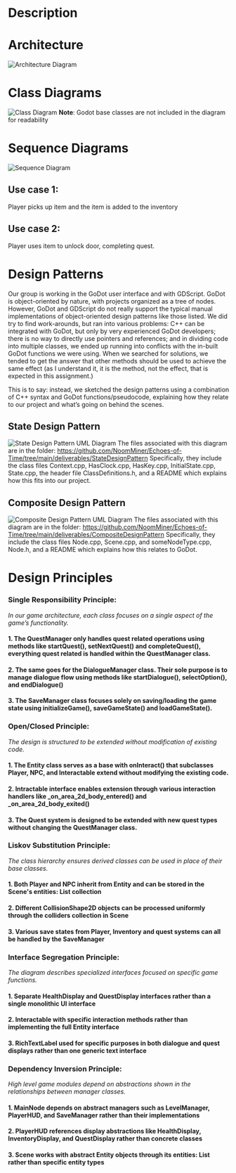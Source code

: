 # Description

# Architecture
![Architecture Diagram](Architecture_Diagram_D5.png)
# Class Diagrams
![Class Diagram](UML_Class_D5.png)
**Note**: Godot base classes are not included in the diagram for readability
# Sequence Diagrams
![Sequence Diagram](UML_Sequence_D5.drawio.png)
## Use case 1:
Player picks up item and the item is added to the inventory
## Use case 2:
Player uses item to unlock door, completing quest.

# Design Patterns
Our group is working in the GoDot user interface and with GDScript. GoDot is object-oriented by nature, with projects organized as a tree of nodes. However, GoDot and GDScript do not really support the typical manual implementations of object-oriented design patterns like those listed. We did try to find work-arounds, but ran into various problems: C++ can be integrated with GoDot, but only by very experienced GoDot developers; there is no way to directly use pointers and references; and in dividing code into multiple classes, we ended up running into conflicts with the in-built GoDot functions we were using. When we searched for solutions, we tended to get the answer that other methods should be used to achieve the same effect (as I understand it, it is the method, not the effect, that is expected in this assignment.)

This is to say: instead, we sketched the design patterns using a combination of C++ syntax and GoDot functions/pseudocode, explaining how they relate to our project and what’s going on behind the scenes.

## State Design Pattern
![State Design Pattern UML Diagram](StateDP.drawio.png)
The files associated with this diagram are in the folder: https://github.com/NoomMiner/Echoes-of-Time/tree/main/deliverables/StateDesignPattern
Specifically, they include the class files Context.cpp, HasClock.cpp, HasKey.cpp, InitialState.cpp, State.cpp, the header file ClassDefinitions.h, and a README which explains how this fits into our project.

## Composite Design Pattern
![Composite Design Pattern UML Diagram](CompositeDP.drawio.png)
The files associated with this diagram are in the folder: https://github.com/NoomMiner/Echoes-of-Time/tree/main/deliverables/CompositeDesignPattern
Specifically, they include the class files Node.cpp, Scene.cpp, and someNodeType.cpp, Node.h, and a README which explains how this relates to GoDot.

# Design Principles
### Single Responsibility Principle:
*In our game architecture, each class focuses on a single aspect of the game’s functionality.* 
#### 1\. The QuestManager only handles quest related operations using methods like startQuest(), setNextQuest() and completeQuest(), everything quest related is handled within the QuestManager class. 
#### 2\. The same goes for the DialogueManager class. Their sole purpose is to manage dialogue flow using methods like startDialogue(), selectOption(), and endDialogue() 
#### 3\. The SaveManager class focuses solely on saving/loading the game state using initializeGame(), saveGameState() and loadGameState().


### Open/Closed Principle:
*The design is structured to be extended without modification of existing code.* 
#### 1\. The Entity class serves as a base with onInteract() that subclasses Player, NPC, and Interactable extend without modifying the existing code.
#### 2\. Intractable interface enables extension through various interaction handlers like _on_area_2d_body_entered()  and _on_area_2d_body_exited()  
#### 3\. The Quest system is designed to be extended with new quest types without changing the QuestManager class.


### Liskov Substitution Principle: 
*The class hierarchy ensures derived classes can be used in place of their base classes.*
#### 1\. Both Player and NPC inherit from Entity and can be stored in the Scene's entities: List<Entity> collection
#### 2\. Different CollisionShape2D objects can be processed uniformly through the colliders collection in Scene
#### 3\. Various save states from Player, Inventory and quest systems can all be handled by the SaveManager

### Interface Segregation Principle:
*The diagram describes specialized interfaces focused on specific game functions.*
#### 1\. Separate HealthDisplay and QuestDisplay interfaces rather than a single monolithic UI interface
#### 2\. Interactable with specific interaction methods rather than implementing the full Entity interface
#### 3\. RichTextLabel used for specific purposes in both dialogue and quest displays rather than one generic text interface

### Dependency Inversion Principle:
*High level game modules depend on abstractions shown in the relationships between manager classes.*
#### 1\. MainNode depends on abstract managers such as LevelManager, PlayerHUD, and SaveManager rather than their implementations
#### 2\. PlayerHUD references display abstractions like HealthDisplay, InventoryDisplay, and QuestDisplay rather than concrete classes
#### 3\. Scene works with abstract Entity objects through its entities: List<Entity> rather than specific entity types
